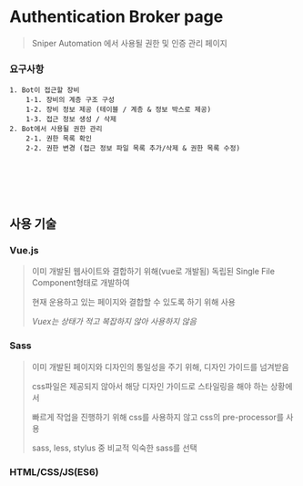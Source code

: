 # Authentication Broker page
>Sniper Automation 에서 사용될 권한 및 인증 관리 페이지
### 요구사항
```
1. Bot이 접근할 장비
	1-1. 장비의 계층 구조 구성
	1-2. 장비 정보 제공 (테이블 / 계층 & 정보 박스로 제공)
	1-3. 접근 정보 생성 / 삭제
2. Bot에서 사용될 권한 관리
	2-1. 권한 목록 확인
	2-2. 권한 변경 (접근 정보 파일 목록 추가/삭제 & 권한 목록 수정)
```

<br/><br/>
---
## 사용 기술

### Vue.js
> 이미 개발된 웹사이트와 결합하기 위해(vue로 개발됨) 독립된 Single File Component형태로 개발하여 
> 
> 현재 운용하고 있는 페이지와 결합할 수 있도록 하기 위해 사용
> 
> *Vuex는 상태가 적고 복잡하지 않아 사용하지 않음*

### Sass
> 이미 개발된 페이지와 디자인의 통일성을 주기 위해, 디자인 가이드를 넘겨받음
> 
> css파일은 제공되지 않아서 해당 디자인 가이드로 스타일링을 해야 하는 상황에서
> 
> 빠르게 작업을 진행하기 위해 css를 사용하지 않고 css의 pre-processor를 사용
> 
> sass, less, stylus 중 비교적 익숙한 sass를 선택

### HTML/CSS/JS(ES6)
